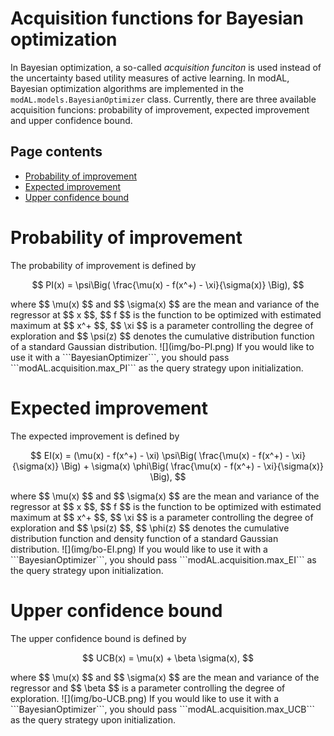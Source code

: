 # Acquisition functions for Bayesian optimization
In Bayesian optimization, a so-called *acquisition funciton* is used instead of the uncertainty based utility measures of active learning. In modAL, Bayesian optimization algorithms are implemented in the ```modAL.models.BayesianOptimizer``` class. Currently, there are three available acquisition funcions: probability of improvement, expected improvement and upper confidence bound.

## Page contents
- [Probability of improvement](#pi)
- [Expected improvement](#ei)
- [Upper confidence bound](#ucb)

# Probability of improvement<a name="pi"></a>
The probability of improvement is defined by
<p align="center">$$ PI(x) = \psi\Big( \frac{\mu(x) - f(x^+) - \xi}{\sigma(x)} \Big), $$</p>
where $$ \mu(x) $$ and $$ \sigma(x) $$ are the mean and variance of the regressor at $$ x $$, $$ f $$ is the function to be optimized with estimated maximum at $$ x^+ $$, $$ \xi $$ is a parameter controlling the degree of exploration and $$ \psi(z) $$ denotes the cumulative distribution function of a standard Gaussian distribution.
![](img/bo-PI.png)
If you would like to use it with a ```BayesianOptimizer```, you should pass ```modAL.acquisition.max_PI``` as the query strategy upon initialization.

# Expected improvement<a name="ei"></a>
The expected improvement is defined by
<p align="center">$$ EI(x) = (\mu(x) - f(x^+) - \xi) \psi\Big( \frac{\mu(x) - f(x^+) - \xi}{\sigma(x)} \Big) + \sigma(x) \phi\Big( \frac{\mu(x) - f(x^+) - \xi}{\sigma(x)} \Big), $$ </p>
where $$ \mu(x) $$ and $$ \sigma(x) $$ are the mean and variance of the regressor at $$ x $$, $$ f $$ is the function to be optimized with estimated maximum at $$ x^+ $$, $$ \xi $$ is a parameter controlling the degree of exploration and $$ \psi(z) $$, $$ \phi(z) $$ denotes the cumulative distribution function and density function of a standard Gaussian distribution.
![](img/bo-EI.png)
If you would like to use it with a ```BayesianOptimizer```, you should pass ```modAL.acquisition.max_EI``` as the query strategy upon initialization.

# Upper confidence bound<a name="ucb"></a>
The upper confidence bound is defined by
<p align="center">$$ UCB(x) = \mu(x) + \beta \sigma(x), $$ </p>
where $$ \mu(x) $$ and $$ \sigma(x) $$ are the mean and variance of the regressor and $$ \beta $$ is a parameter controlling the degree of exploration.
![](img/bo-UCB.png)
If you would like to use it with a ```BayesianOptimizer```, you should pass ```modAL.acquisition.max_UCB``` as the query strategy upon initialization.

